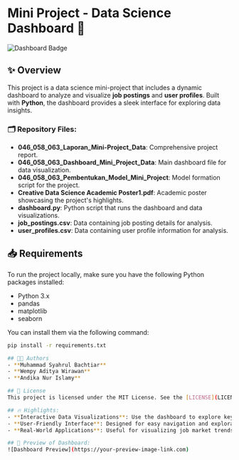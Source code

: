 # Mini Project - Data Science Dashboard 🚀

![Dashboard Badge](https://img.shields.io/badge/Project-Dashboard-blue?style=for-the-badge&logo=python)

## ✨ Overview
This project is a data science mini-project that includes a dynamic dashboard to analyze and visualize **job postings** and **user profiles**. Built with **Python**, the dashboard provides a sleek interface for exploring data insights.

### 🗂️ Repository Files:
- **046_058_063_Laporan_Mini-Project_Data**: Comprehensive project report.
- **046_058_063_Dashboard_Mini_Project_Data**: Main dashboard file for data visualization.
- **046_058_063_Pembentukan_Model_Mini_Project**: Model formation script for the project.
- **Creative Data Science Academic Poster1.pdf**: Academic poster showcasing the project's highlights.
- **dashboard.py**: Python script that runs the dashboard and data visualizations.
- **job_postings.csv**: Data containing job posting details for analysis.
- **user_profiles.csv**: Data containing user profile information for analysis.

## 📥 Requirements
To run the project locally, make sure you have the following Python packages installed:

- Python 3.x
- pandas
- matplotlib
- seaborn

You can install them via the following command:
  ```bash
  pip install -r requirements.txt

## 🧑‍💻 Authors
- **Muhammad Syahrul Bachtiar**
- **Wempy Aditya Wirawan**
- **Andika Nur Islamy**

## 🔗 License
This project is licensed under the MIT License. See the [LICENSE](LICENSE) file for details.

## 🔥 Highlights:
- **Interactive Data Visualizations**: Use the dashboard to explore key data insights interactively.
- **User-Friendly Interface**: Designed for easy navigation and exploration.
- **Real-World Applications**: Useful for visualizing job market trends and user behavior analysis.

## 🎨 Preview of Dashboard:
![Dashboard Preview](https://your-preview-image-link.com)


